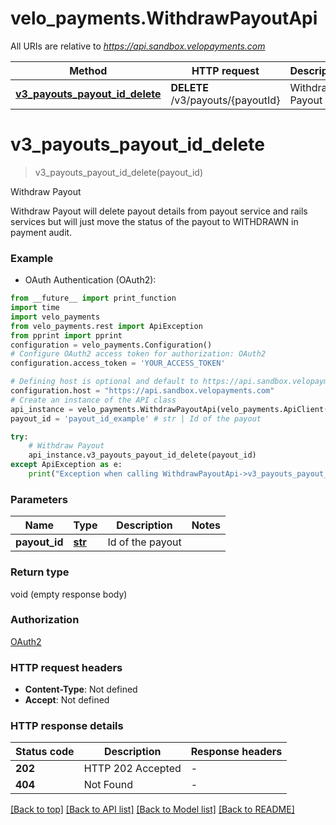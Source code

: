 # velo_payments.WithdrawPayoutApi

All URIs are relative to *https://api.sandbox.velopayments.com*

Method | HTTP request | Description
------------- | ------------- | -------------
[**v3_payouts_payout_id_delete**](WithdrawPayoutApi.md#v3_payouts_payout_id_delete) | **DELETE** /v3/payouts/{payoutId} | Withdraw Payout


# **v3_payouts_payout_id_delete**
> v3_payouts_payout_id_delete(payout_id)

Withdraw Payout

Withdraw Payout will delete payout details from payout service and rails services but will just move the status of the payout to WITHDRAWN in payment audit.

### Example

* OAuth Authentication (OAuth2):
```python
from __future__ import print_function
import time
import velo_payments
from velo_payments.rest import ApiException
from pprint import pprint
configuration = velo_payments.Configuration()
# Configure OAuth2 access token for authorization: OAuth2
configuration.access_token = 'YOUR_ACCESS_TOKEN'

# Defining host is optional and default to https://api.sandbox.velopayments.com
configuration.host = "https://api.sandbox.velopayments.com"
# Create an instance of the API class
api_instance = velo_payments.WithdrawPayoutApi(velo_payments.ApiClient(configuration))
payout_id = 'payout_id_example' # str | Id of the payout

try:
    # Withdraw Payout
    api_instance.v3_payouts_payout_id_delete(payout_id)
except ApiException as e:
    print("Exception when calling WithdrawPayoutApi->v3_payouts_payout_id_delete: %s\n" % e)
```

### Parameters

Name | Type | Description  | Notes
------------- | ------------- | ------------- | -------------
 **payout_id** | [**str**](.md)| Id of the payout | 

### Return type

void (empty response body)

### Authorization

[OAuth2](../README.md#OAuth2)

### HTTP request headers

 - **Content-Type**: Not defined
 - **Accept**: Not defined

### HTTP response details
| Status code | Description | Response headers |
|-------------|-------------|------------------|
**202** | HTTP 202 Accepted |  -  |
**404** | Not Found |  -  |

[[Back to top]](#) [[Back to API list]](../README.md#documentation-for-api-endpoints) [[Back to Model list]](../README.md#documentation-for-models) [[Back to README]](../README.md)

